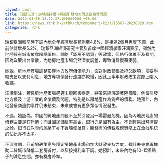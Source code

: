 ```yaml
---
layout: post
title: 瑞銀汪濤：房地產持續不穩或引發地方債及企業債問題
date: 2023-08-29 12:55:37.000000000 +08:00
link: https://news.rthk.hk/rthk/ch/component/k2/1715587-20230829.htm
categories: rthk
---
```


瑞銀亞洲較早時下調內地全年經濟增長預測至4.8%，是相隔2個月再度下調，此前估計增長5.2%。瑞銀亞洲經濟研究主管及首席中國經濟學家汪濤表示，雖然內地陸續有城市放寬限購限售、調整「認房不認貸」等政策，但執行效果不及預期，因為政策出台零散，內地房地產市場仍然深度調整，導致消費復蘇疲弱。

她說，房地產市場調整影響地方政府償債能力，面對財政緊張及拖欠款項，需要壓縮支出以支付利息，地方專項債發行速度亦較慢，因此上半年財政政策實際上陷入收縮。

汪濤關注，若果房地產市場遲遲未能回復穩定，將帶來經濟硬著陸風險，例如引發地方債及上游工業的企業債務問題，特別是以房地產作為質押的債務。她預計，內地發展商違約事件仍未結束，未來或會有更多類似情況發生。

不過，她認為，中國的房地產問題不至於引發另一場雷曼危機，因為內地房地產的債務主要是在岸債；而且國民儲蓄率高企，銀行亦是國有為主，不會輕易出現擠提之餘，銀行在政府的施壓下亦不會隨便抽貸；開發商的債務規模實際上在金融系統的佔比亦不太多。

汪濤強調，目前的政策應先穩定房地產市場和加大財政支持力度，預計未來會再推動二線城市降低二套房首付，以及按揭利率下調。她預計，未來內地有10-15個點子的減息空間，亦有機會降準。
